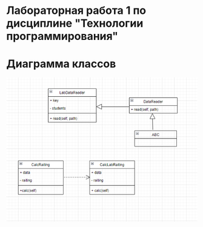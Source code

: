 # Лабораторная работа 1 по дисциплине "Технологии программирования"
# Диаграмма классов
![img_1.png](img_1.png)
